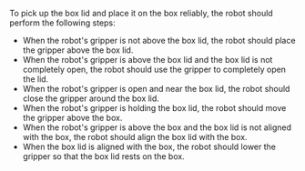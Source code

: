 To pick up the box lid and place it on the box reliably, the robot should perform the following steps:
- When the robot's gripper is not above the box lid, the robot should place the gripper above the box lid.
- When the robot's gripper is above the box lid and the box lid is not completely open, the robot should use the gripper to completely open the lid.
- When the robot's gripper is open and near the box lid, the robot should close the gripper around the box lid.
- When the robot's gripper is holding the box lid, the robot should move the gripper above the box.
- When the robot's gripper is above the box and the box lid is not aligned with the box, the robot should align the box lid with the box.
- When the box lid is aligned with the box, the robot should lower the gripper so that the box lid rests on the box.